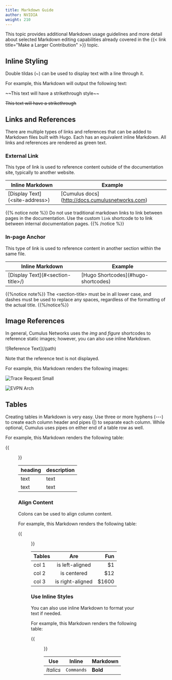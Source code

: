 ```yaml
---
title: Markdown Guide
author: NVIDIA
weight: 210
---
```

This topic provides additional Markdown usage guidelines and more detail about selected Markdown editing capabilities already covered in the {{< link title="Make a Larger Contribution" >}} topic.

## Inline Styling

Double tildas (~) can be used to display text with a line through it. 

For example, this Markdown will output the following text:

\~\~This text will have a strikethrough style\~\~

~~This text will have a strikethrough~~

## Links and References

There are multiple types of links and references that can be added to Markdown files built with Hugo. Each has an equivalent inline Markdown. All links and references are rendered as green text.

### External Link

This type of link is used to reference content outside of the documentation site, typically to another website.

| Inline Markdown | Example |
| -------------------- | ---------- |
| \[Display Text\](\<site-address\>) | \[Cumulus docs\](http://docs.cumulusnetworks.com) |

{{% notice note %}}
Do not use traditional markdown links to link between pages in the documentation. Use the custom `link` shortcode to to link between internal documentation pages.
{{% /notice %}} 


### In-page Anchor

This type of link is used to reference content in another section within the same file.

| Inline Markdown | Example |
| -------------------- | ---------- |
| \[Display Text\](#\<section-title\>/) | \[Hugo Shortcodes\](#hugo-shortcodes) |

{{%notice note%}}
The \<section-title\> must be in all lower case, and dashes must be used to replace any spaces, regardless of the formatting of the actual title.
{{%/notice%}}


## Image References

In general, Cumulus Networks uses the *img* and *figure*  shortcodes to reference static images; however, you can also use inline Markdown.

\!\[Reference Text\](/path)

Note that the reference text is not displayed.

For example, this Markdown renders the following images:

![Trace Request Small](/images/old_doc_images/sch-trace-request-small-card.png)

![EVPN Arch](/images/cumulus-linux/evpn-basic-clos.png)

## Tables

Creating tables in Markdown is very easy. Use three or more hyphens (---) to create each column header and pipes (|) to separate each column. While optional, Cumulus uses pipes on either end of a table row as well. 

For example, this Markdown renders the following table:

{{<figure src="/images/old_doc_images/contrib-gde-table-mkdn.png" width="250">}}

| heading | description |
| ---------  | ----------- |
| text        | text   |
| text        | text   |

### Align Content

Colons can be used to align column content.

For example, this Markdown renders the following table:

{{<figure src="/images/old_doc_images/contrib-gde-table-alignment.png" width="300">}}

| Tables | Are | Fun |
| ------ |:---:| ---:|
| col 1 | is left-aligned | $1 |
| col 2 | is centered | $12 |
| col 3 | is right-aligned | $1600 |

### Use Inline Styles

You can also use inline Markdown to format your text if needed.

For example, this Markdown renders the following table:

{{<figure src="/images/old_doc_images/contrib-gde-table-style.png" width="300">}}

| Use | Inline | Markdown |
| --- | --- | --- |
| *Italics* | `Commands` | **Bold** |
